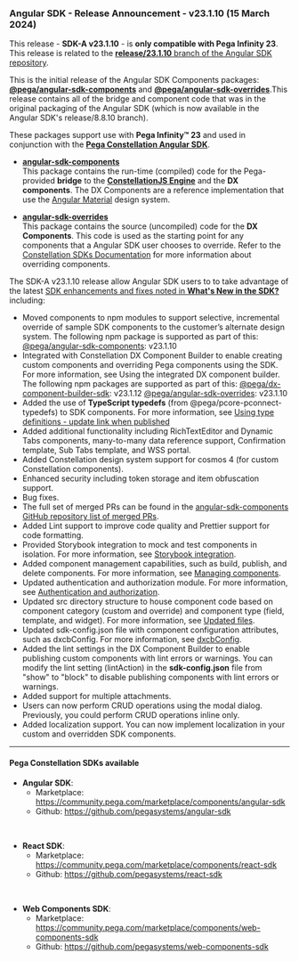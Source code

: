 ### Angular SDK - Release Announcement - v23.1.10 (15 March 2024)

This release - **SDK-A v23.1.10** - is **only compatible with Pega Infinity 23**. This release is related to the [**release/23.1.10** branch of the Angular SDK repository](https://github.com/pegasystems/angular-sdk/tree/release/23.1.10).
<br>

This is the initial release of the Angular SDK Components packages: [**@pega/angular-sdk-components**](https://www.npmjs.com/package/@pega/angular-sdk-components) and [**@pega/angular-sdk-overrides**](https://www.npmjs.com/package/@pega/angular-sdk-overrides).This release contains all of the bridge and component code that was in the original packaging of the Angular SDK (which is now available in the Angular SDK's release/8.8.10 branch).

These packages support use with **Pega Infinity&trade; 23** and used in conjunction with the [**Pega Constellation Angular SDK**](https://community.pega.com/marketplace/components/angular-sdk).

* [**angular-sdk-components**](https://www.npmjs.com/package/@pega/angular-sdk-components) <br />
This package contains the run-time (compiled) code for the Pega-provided **bridge**
to the [**ConstellationJS Engine**](https://www.npmjs.com/package/@pega/constellationjs) and the **DX components**. The DX Components are a reference implementation that use the [Angular Material](https://v16.material.angular.io/) design system.

* [**angular-sdk-overrides**](https://www.npmjs.com/package/@pega/angular-sdk-overrides) <br />
This package contains the source (uncompiled) code for the **DX Components**. This code is used as the starting point for any components that a Angular SDK user chooses to override.
Refer to the [Constellation SDKs Documentation](https://docs.pega.com/bundle/constellation-sdk/page/constellation-sdks/sdks/constellation-sdks.html) for more information about overriding components.


The SDK-A v23.1.10 release allow Angular SDK users to to take advantage of the latest
[SDK enhancements and fixes noted in **What's New in the SDK?**](https://docs.pega.com/bundle/constellation-sdk/page/constellation-sdks/sdks/angular-sdk-updates.html) including:

* Moved components to npm modules to support selective, incremental override of sample SDK components to the customer’s alternate design system.
The following npm package is supported as part of this:
  [@pega/angular-sdk-components](https://www.npmjs.com/package/@pega/angular-sdk-components): v23.1.10
* Integrated with Constellation DX Component Builder to enable creating custom components and overriding Pega components using the SDK. For more information, see Using the integrated DX component builder.
The following npm packages are supported as part of this:
  [@pega/dx-component-builder-sdk](https://www.npmjs.com/package/@pega/dx-component-builder-sdk): v23.1.12
  [@pega/angular-sdk-overrides](https://www.npmjs.com/package/@pega/angular-sdk-overrides): v23.1.10
* Added the use of **TypeScript typedefs** (from @pega/pcore-pconnect-typedefs) to SDK components. For more information, see [Using type definitions - update link when published](https://pega-dev.zoominsoftware.io/bundle/constellation-sdk/page/constellation-sdks/sdks/type-definitions-constellation-sdks.html)
* Added additional functionality including RichTextEditor and Dynamic Tabs components, many-to-many data reference support, Confirmation template, Sub Tabs template, and WSS portal.
* Added Constellation design system support for cosmos 4 (for custom Constellation components).
* Enhanced security including token storage and item obfuscation support.
* Bug fixes.
* The full set of merged PRs can be found in the [angular-sdk-components GitHub repository list of merged PRs](https://github.com/pegasystems/angular-sdk-components/pulls?q=is%3Apr+is%3Amerged+base%3Amaster+).
* Added Lint support to improve code quality and Prettier support for code formatting.
* Provided Storybook integration to mock and test components in isolation. For more information, see [Storybook integration](https://docs.pega.com/bundle/constellation-sdk/page/constellation-sdks/sdks/using-dx-component-builder.html).
* Added component management capabilities, such as build, publish, and delete components. For more information, see [Managing components](https://docs.pega.com/bundle/constellation-sdk/page/constellation-sdks/sdks/managing-components.html).
* Updated authentication and authorization module. For more information, see [Authentication and authorization](https://docs.pega.com/bundle/constellation-sdk/page/constellation-sdks/sdks/authentication-authorization.html).
* Updated src directory structure to house component code based on component category (custom and override) and component type (field, template, and widget). For more information, see [Updated files](https://docs.pega.com/bundle/constellation-sdk/page/constellation-sdks/sdks/using-dx-component-builder.html#d13507e116).
* Updated sdk-config.json file with component configuration attributes, such as dxcbConfig. For more information, see [dxcbConfig](https://docs.pega.com/bundle/constellation-sdk/page/constellation-sdks/sdks/configuring-sdk-config-json.html#d5260e960).
* Added the lint settings in the DX Component Builder to enable publishing custom components with lint errors or warnings. You can modify the lint setting (lintAction) in the **sdk-config.json** file from "show" to "block" to disable publishing components with lint errors or warnings.
* Added support for multiple attachments.
* Users can now perform CRUD operations using the modal dialog. Previously, you could perform CRUD operations inline only.
* Added localization support. You can now implement localization in your custom and overridden SDK components.

<hr />

#### **Pega Constellation SDKs available**
* **Angular SDK**:
  * Marketplace: https://community.pega.com/marketplace/components/angular-sdk
  * Github: https://github.com/pegasystems/angular-sdk

<br />

* **React SDK**:
  * Marketplace: https://community.pega.com/marketplace/components/react-sdk
  * Github: https://github.com/pegasystems/react-sdk

<br />

* **Web Components SDK**:
  * Marketplace: https://community.pega.com/marketplace/components/web-components-sdk
  * Github: https://github.com/pegasystems/web-components-sdk
